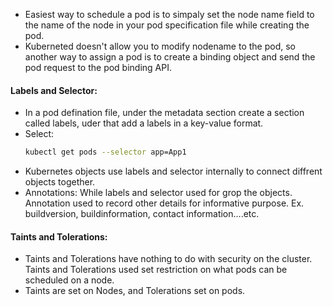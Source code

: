 - Easiest way to schedule a pod is to simpaly set the node name field to the name of the node in your pod specification file while creating the pod. 
- Kuberneted doesn't allow you to modify nodename to the pod, so another way to assign a pod is to create a binding object and send the pod request to the pod binding API.

#### Labels and Selector:

- In a pod defination file, under the metadata section create a section called labels, uder that add a labels in a key-value format. 
- Select:
  ```sh
  kubectl get pods --selector app=App1
  ```
- Kubernetes objects use labels and selector internally to connect diffrent objects together. 
- Annotations: While labels and selector used for grop the objects. Annotation used to record other details for informative purpose. Ex. buildversion, buildinformation, contact information....etc. 

#### Taints and Tolerations:

- Taints and Tolerations have nothing to do with security on the cluster. Taints and Tolerations used set restriction on what pods can be scheduled on a node.
- Taints are set on Nodes, and Tolerations set on pods.

